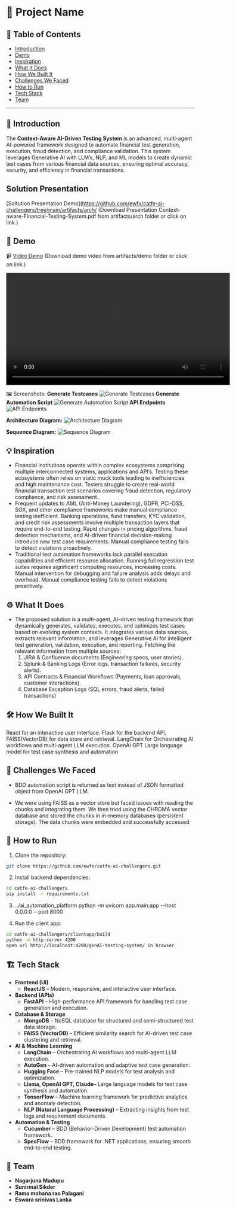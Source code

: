 # 🚀 Project Name

## 📌 Table of Contents
- [Introduction](#introduction)
- [Demo](#demo)
- [Inspiration](#inspiration)
- [What It Does](#what-it-does)
- [How We Built It](#how-we-built-it)
- [Challenges We Faced](#challenges-we-faced)
- [How to Run](#how-to-run)
- [Tech Stack](#tech-stack)
- [Team](#team)

---
## 🎯 Introduction
The **Context-Aware AI-Driven Testing System** is an advanced, multi-agent AI-powered framework designed to automate financial test generation, execution, fraud detection, and compliance validation. This system leverages Generative AI with LLM’s, NLP, and ML models to create dynamic test cases from various financial data sources, ensuring optimal accuracy, security, and efficiency in financial transactions.

## Solution Presentation
[Soltution Presentation Demo](https://github.com/ewfx/catfe-ai-challengers/tree/main/artifacts/arch/
(Download Presentation Context-aware-Financial-Testing-System.pdf from artifacts/arch folder or click on link.)  

## 🎥 Demo
📹 [Video Demo](https://github.com/ewfx/catfe-ai-challengers/tree/main/artifacts/demo/Context-aware-Financial-Testing-System.mp4) (Download demo video from artifacts/demo folder or click on link.)  

<video width="600" controls>
  <source src="./artifacts/demo/Context-aware-Financial-Testing-System.mp4" type="video/mp4">
  Your browser does not support the video tag.
</video>

🖼️ Screenshots:
**Generate Testcases**
![Generate Testcases](./artifacts/demo/UI_TestCases.jpeg)
**Generate Automation Script**
![Generate Automation Script](./artifacts/demo/UI_BDD_Script.jpeg)
**API Endpoints**
![API Endpoints](./artifacts/demo/api_endpoints.jpeg)

**Architecture Diagram:**
![Architecture Diagram](./artifacts/arch/Agentic-Testing-System-Architecture-Diagram.png)

**Sequence Diagram:**
![Sequence Diagram](./artifacts/arch/Agentic-Testing-System-Sequence-Diagram.png)

## 💡 Inspiration
- Financial institutions operate within complex ecosystems comprising multiple interconnected systems, applications and API’s. Testing these ecosystems often relies on static mock tools leading to inefficiencies and high maintenance cost. Testers struggle to create real-world financial transaction test scenarios covering fraud detection, regulatory compliance, and risk assessment..
- Frequent updates to AML (Anti-Money Laundering), GDPR, PCI-DSS, SOX, and other compliance frameworks make manual compliance testing inefficient. Banking operations, fund transfers, KYC validation, and credit risk assessments involve multiple transaction layers that require end-to-end testing. Rapid changes in pricing algorithms, fraud detection mechanisms, and AI-driven financial decision-making introduce new test case requirements. Manual compliance testing fails to detect violations proactively.
- Traditional test automation frameworks lack parallel execution capabilities and efficient resource allocation. Running full regression test suites requires significant computing resources, increasing costs. Manual intervention for debugging and failure analysis adds delays and overhead. Manual compliance testing fails to detect violations proactively.

## ⚙️ What It Does
- The proposed solution is a multi-agent, AI-driven testing framework that dynamically generates, validates, executes, and optimizes test cases based on evolving system contexts. It integrates various data sources, extracts relevant information, and leverages Generative AI for intelligent test generation, validation, execution, and reporting.
Fetching the relevant information from multiple sources:
    1. JIRA & Confluence documents (Engineering specs, user stories).
    2. Splunk & Banking Logs (Error logs, transaction failures, security alerts).
    3. API Contracts & Financial Workflows (Payments, loan approvals, customer interactions).
    4. Database Exception Logs (SQL errors, fraud alerts, failed transactions)


## 🛠️ How We Built It
React for an interactive user interface. Flask for the backend API, FAISS(VectorDB) for data store and retrieval. LangChain for Orchestrating AI workflows and multi-agent LLM execution. OpenAI GPT Large language model for test case synthesis and automation

## 🚧 Challenges We Faced
- BDD automation script is returned as text instead of JSON formatted object from OpenAI GPT LLM. 

- We were using FAISS as a vector store but faced issues with reading the chunks and integrating them. We then tried using the CHROMA vector database and stored the chunks in in-memory databases (persistent storage). The data chunks were embedded and successfully accessed

## 🏃 How to Run
1. Clone the repository:
```bash
git clone https://github.com/ewfx/catfe-ai-challengers.git
```

2. Install backend dependencies:
```bash
cd catfe-ai-challengers
pip install -r requirements.txt
```

3. ../ai_automation_platform
python -m uvicorn app.main:app --host 0.0.0.0 --port 8000

4. Run the client app:
```bash
cd catfe-ai-challengers/clientapp/build
python -m http.server 4200
open url http://localhost:4200/genAI-testing-system/ in browser
```

## 🏗️ Tech Stack
- **Frontend (UI)**
  - **ReactJS** – Modern, responsive, and interactive user interface.
- **Backend (APIs)**
  - **FastAPI** – High-performance API framework for handling test case generation and execution.
- **Database & Storage**
  - **MongoDB** – NoSQL database for structured and semi-structured test data storage.
  - **FAISS (VectorDB)** – Efficient similarity search for AI-driven test case clustering and retrieval.
- **AI & Machine Learning**
  - **LangChain** – Orchestrating AI workflows and multi-agent LLM execution.
  - **AutoGen** – AI-driven automation and adaptive test case generation.
  - **Hugging Face** – Pre-trained NLP models for test analysis and optimization.
  - **Llama, OpenAI GPT, Claude**– Large language models for test case synthesis and automation.
  - **TensorFlow** – Machine learning framework for predictive analytics and anomaly detection.
  - **NLP (Natural Language Processing)** – Extracting insights from test logs and requirement documents.
- **Automation & Testing**
  - **Cucumber** – BDD (Behavior-Driven Development) test automation framework.
  - **SpecFlow** – BDD framework for .NET applications, ensuring smooth end-to-end testing.

## 👥 Team
-  **Nagarjuna Madupu**
-  **Sunirmal Sikder**
-  **Rama mohana rao Polagani**
-  **Eswara  srinivas Lanka**
